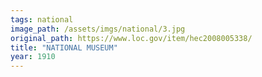 ```yaml
---
tags: national
image_path: /assets/imgs/national/3.jpg
original_path: https://www.loc.gov/item/hec2008005338/
title: "NATIONAL MUSEUM"
year: 1910
---
```




